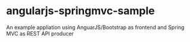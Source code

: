 angularjs-springmvc-sample
==========================

An example appliation using AnguarJS/Bootstrap as frontend and Spring MVC as REST API producer
